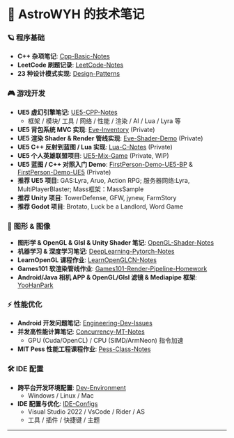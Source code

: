 # 🌌 AstroWYH 的技术笔记

### 🪐 **程序基础**

- **C++ 杂项笔记**: [Cpp-Basic-Notes](https://github.com/AstroWYH/Cpp-Basic-Notes)
- **LeetCode 刷题记录**: [LeetCode-Notes](https://github.com/AstroWYH/LeetCode-Notes)
- **23 种设计模式实现**: [Design-Patterns](https://github.com/AstroWYH/Design-Patterns)

### 🎮 **游戏开发**

- **UE5 虚幻引擎笔记**: [UE5-CPP-Notes](https://github.com/AstroWYH/UE5-CPP-Notes/tree/main)
  - 框架 / 模块/ 工具 / 网络 / 性能 / 渲染 / AI / Lua / Lyra 等
- **UE5 背包系统 MVC 实现**: [Eve-Inventory](https://github.com/AstroWYH/Eve-Inventory) (Private)
- **UE5 渲染 Shader & Render 管线实现**: [Eve-Shader-Demo](https://github.com/AstroWYH/Eve-Shader-Demo) (Private)
- **UE5 C++ 反射到蓝图 / Lua 实现**: [Lua-C-Notes](https://github.com/AstroWYH/Lua-C-Notes) (Private)
- **UE5 个人英雄联盟项目**: [UE5-Mix-Game](https://github.com/AstroWYH/UE5-Mix-Game) (Private, WIP)
- **UE5 蓝图 / C++ 对照入门 Demo**: [FirstPerson-Demo-UE5-BP](https://github.com/AstroWYH/FirstPerson-Demo-UE5-BP) & [FirstPerson-Demo-UE5](https://github.com/AstroWYH/FirstPerson-Demo-UE5) (Private)
- **推荐 UE5 项目**: GAS:Lyra, Aruo, Action RPG; 服务器网络:Lyra, MultiPlayerBlaster; Mass框架：MassSample
- **推荐 Unity 项目**: TowerDefense, GFW, jynew, FarmStory
- **推荐 Godot 项目**: Brotato, Luck be a Landlord, Word Game

### 🎨 **图形 & 图像**

- **图形学 & OpenGL & Glsl & Unity Shader 笔记**: [OpenGL-Shader-Notes](https://github.com/AstroWYH/OpenGL-Shader-Notes)
- **机器学习 & 深度学习笔记**: [DeepLearning-Pytorch-Notes](https://github.com/AstroWYH/DeepLearning-Pytorch-Notes)
- **LearnOpenGL 课程作业**: [LearnOpenGLCN-Notes](https://github.com/AstroWYH/LearnOpenGLCN-Notes)
- **Games101 软渲染管线作业**: [Games101-Render-Pipeline-Homework](https://github.com/AstroWYH/Games101-Render-Pipeline-Homework)
- **Android/Java 相机 APP & OpenGL/Glsl 滤镜 & Mediapipe 框架**: [YooHanPark](https://github.com/AstroWYH/YooHanPark)

### ⚡ **性能优化**

- **Android 开发问题笔记**: [Engineering-Dev-Issues](https://github.com/AstroWYH/Engineering-Dev-Issues)
- **并发高性能计算笔记**: [Concurrency-MT-Notes](https://github.com/AstroWYH/Concurrency-MT-Notes)
  - GPU (Cuda/OpenCL) / CPU (SIMD/ArmNeon) 指令加速
- **MIT Pess 性能工程课程作业**: [Pess-Class-Notes](https://github.com/AstroWYH/Pess-Class-Notes)

### 🛠️ **IDE 配置**

- **跨平台开发环境配置**: [Dev-Environment](https://github.com/AstroWYH/Dev-Environment)
  - Windows / Linux / Mac
- **IDE 配置与优化**: [IDE-Configs](https://github.com/AstroWYH/IDE-Configs)
  - Visual Studio 2022 / VsCode / Rider / AS
  - 工具 / 插件 / 快捷键 / 主题

---
